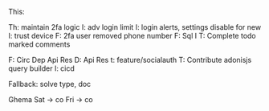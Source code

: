 This:

Th: maintain 2fa logic
I: adv login limit
I: login alerts, settings disable for new
I: trust device
F: 2fa user removed phone number
F: Sql I
T: Complete todo marked comments


F: Circ Dep Api Res
D: Api Res
t: feature/socialauth
T: Contribute adonisjs query builder
I: cicd



Fallback: solve type, doc


Ghema
Sat -> co
Fri -> co